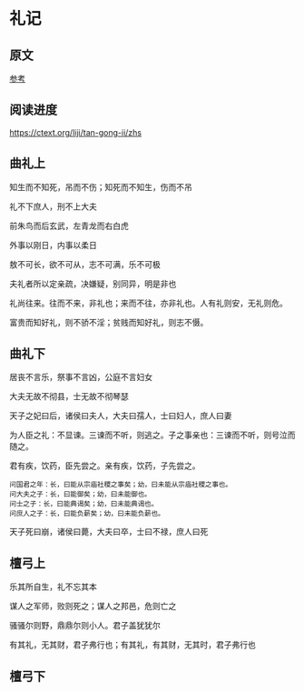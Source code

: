 # 礼记

## 原文

[参考](https://ctext.org/liji/zhs)

## 阅读进度

https://ctext.org/liji/tan-gong-ii/zhs

## 曲礼上

知生而不知死，吊而不伤；知死而不知生，伤而不吊

礼不下庶人，刑不上大夫

前朱鸟而后玄武，左青龙而右白虎

外事以刚日，内事以柔日

敖不可长，欲不可从，志不可满，乐不可极

夫礼者所以定亲疏，决嫌疑，别同异，明是非也

礼尚往来。往而不来，非礼也；来而不往，亦非礼也。人有礼则安，无礼则危。

富贵而知好礼，则不骄不淫；贫贱而知好礼，则志不慑。

## 曲礼下

居丧不言乐，祭事不言凶，公庭不言妇女

大夫无故不彻县，士无故不彻琴瑟

天子之妃曰后，诸侯曰夫人，大夫曰孺人，士曰妇人，庶人曰妻

为人臣之礼：不显谏。三谏而不听，则逃之。子之事亲也：三谏而不听，则号泣而随之。

君有疾，饮药，臣先尝之。亲有疾，饮药，子先尝之。

```text
问国君之年：长，曰能从宗庙社稷之事矣；幼，曰未能从宗庙社稷之事也。
问大夫之子：长，曰能御矣；幼，曰未能御也。
问士之子：长，曰能典谒矣；幼，曰未能典谒也。
问庶人之子：长，曰能负薪矣；幼，曰未能负薪也。
```

天子死曰崩，诸侯曰薨，大夫曰卒，士曰不禄，庶人曰死

## 檀弓上

乐其所自生，礼不忘其本

谋人之军师，败则死之；谋人之邦邑，危则亡之

骚骚尔则野，鼎鼎尔则小人。君子盖犹犹尔

有其礼，无其财，君子弗行也；有其礼，有其财，无其时，君子弗行也

## 檀弓下




